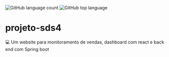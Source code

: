 ![GitHub language count](https://img.shields.io/github/languages/count/joao-val/projeto-sds4)
![GitHub top language](https://img.shields.io/github/languages/top/joao-val/projeto-sds4)
# projeto-sds4
:computer: Um website para monitoramento de vendas, dashboard com react e back end com Spring boot 
